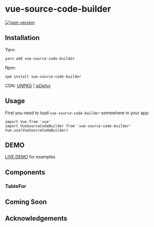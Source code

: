 # vue-source-code-builder

[![npm version](https://badge.fury.io/js/vue-source-code-builder.svg)](https://badge.fury.io/js/vue-source-code-builder)

## Installation

Yarn:

```
yarn add vue-source-code-builder
```

Npm:

```
npm install vue-source-code-builder
```

CDN: [UNPKG](https://unpkg.com/vue-source-code-builder) | [jsDelivr](https://cdn.jsdelivr.net/npm/vue-source-code-builder)

## Usage

First you need to load `vue-source-code-builder` somewhere in your app:

```
import Vue from 'vue'
import VueSourceCodeBuilder from 'vue-source-code-builder'
Vue.use(VueSourceCodeBuilder)
```

## DEMO

[LIVE DEMO](https://hunterae.github.io/vue-source-code-builder/) for examples.

## Components

### TableFor

## Coming Soon

## Acknowledgements
